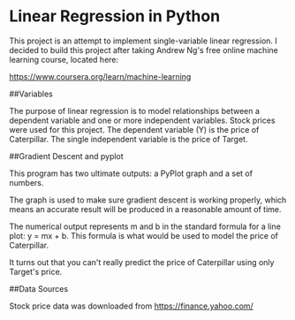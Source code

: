 # Linear Regression in Python

This project is an attempt to implement single-variable linear regression. I decided to build this project after taking Andrew Ng's free online machine learning course, located here:

https://www.coursera.org/learn/machine-learning

##Variables

The purpose of linear regression is to model relationships between a dependent variable and one or more independent variables. Stock prices were used for this project. The dependent variable (Y) is the price of Caterpillar. The single independent variable is the price of Target.

##Gradient Descent and pyplot

This program has two ultimate outputs: a PyPlot graph and a set of numbers.

The graph is used to make sure gradient descent is working properly, which means an accurate result will be produced in a reasonable amount of time.

The numerical output represents m and b in the standard formula for a line plot: y = mx + b. This formula is what would be used to model the price of Caterpillar.

It turns out that you can't really predict the price of Caterpillar using only Target's price.

##Data Sources

Stock price data was downloaded from https://finance.yahoo.com/
